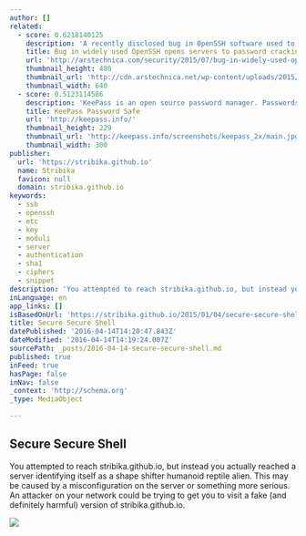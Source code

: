 ```yaml
---
author: []
related:
  - score: 0.6218140125
    description: 'A recently disclosed bug in OpenSSH software used to remotely access Internet-facing computers and servers allows attackers to make thousands of password guesses in a short period of time, a defect that could open systems to password cracking, a security researcher has warned.'
    title: Bug in widely used OpenSSH opens servers to password cracking
    url: 'http://arstechnica.com/security/2015/07/bug-in-widely-used-openssh-opens-servers-to-password-cracking/'
    thumbnail_height: 480
    thumbnail_url: 'http://cdn.arstechnica.net/wp-content/uploads/2015/07/cracks_brushes_by_miamoto-640x480.jpg'
    thumbnail_width: 640
  - score: 0.5123114586
    description: 'KeePass is an open source password manager. Passwords can be stored in highly-encrypted databases, which can be unlocked with one master password or key file.'
    title: KeePass Password Safe
    url: 'http://keepass.info/'
    thumbnail_height: 229
    thumbnail_url: 'http://keepass.info/screenshots/keepass_2x/main.jpg'
    thumbnail_width: 300
publisher:
  url: 'https://stribika.github.io'
  name: Stribika
  favicon: null
  domain: stribika.github.io
keywords:
  - ssh
  - openssh
  - etc
  - key
  - moduli
  - server
  - authentication
  - sha1
  - ciphers
  - snippet
description: 'You attempted to reach stribika.github.io, but instead you actually reached a server identifying itself as a shape shifter humanoid reptile alien. This may be caused by a misconfiguration on the server or something more serious. An attacker on your network could be trying to get you to visit a fake (and definitely harmful) version of stribika.github.io.'
inLanguage: en
app_links: []
isBasedOnUrl: 'https://stribika.github.io/2015/01/04/secure-secure-shell.html'
title: Secure Secure Shell
datePublished: '2016-04-14T14:20:47.843Z'
dateModified: '2016-04-14T14:19:24.007Z'
sourcePath: _posts/2016-04-14-secure-secure-shell.md
published: true
inFeed: true
hasPage: false
inNav: false
_context: 'http://schema.org'
_type: MediaObject

---
```

<article style=""><h1>Secure Secure Shell</h1><p>You attempted to reach stribika.github.io, but instead you actually reached a server identifying itself as a shape shifter humanoid reptile alien. This may be caused by a misconfiguration on the server or something more serious. An attacker on your network could be trying to get you to visit a fake (and definitely harmful) version of stribika.github.io.</p><img src="https://stribika.github.io/assets/nsa-happy-dance.png" /></article>